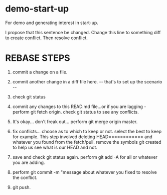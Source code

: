 # demo-start-up
For demo and generating interest in start-up. 

I propose that this sentence be changed. Change this line to something diff to create conflict. 
Then resolve conflict.

 # REBASE STEPS

1. commit a change on a file.
2. commit another change in a diff file here. 
-- that's to set up the scenario --

3. check git status
4. commit any changes to this READ.md file...or if you are lagging - perform git fetch origin.
check git status to see any conflicts.
5. It's okay... don't freak out... perform git merge origin master.
6. fix conflicts... choose as to which to keep or not. select the best to keep for example. This step involved deleting HEAD============ and whatever you found from the fetch/pull. remove the symbols git created to help us see what is our HEAD and not.
7. save and check git status again.
perform git add -A for all or whatever you are adding.
8. perform git commit -m "message about whatever you fixed to resolve the conflict.
9. git push.




